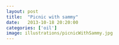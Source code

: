 ```yaml
---
layout: post
title:  "Picnic with sammy"
date:   2013-10-18 20:20:00
categories: ['oil']
image: illustrations/picnicWithSammy.jpg
---
```


